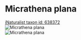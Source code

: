 
Micrathena plana
================
  
[iNaturalist taxon id: 638372](https://www.inaturalist.org/taxa/638372)  
![Micrathena plana](https://inaturalist-open-data.s3.amazonaws.com/photos/249943812/medium.jpg)  
![Micrathena plana](https://inaturalist-open-data.s3.amazonaws.com/photos/249945542/medium.jpeg)